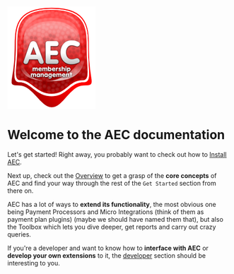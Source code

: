 

![AEC](../../../assets/img/aec-logo-big.png)

# Welcome to the AEC documentation

Let's get started! Right away, you probably want to check out how to [Install AEC](start/01-setup).

Next up, check out the [Overview](start/02-overview) to get a grasp of the **core concepts** of AEC and find your way through the rest of the `Get Started` section from there on.

AEC has a lot of ways to **extend its functionality**, the most obvious one being Payment Processors and Micro Integrations (think of them as payment plan plugins) (maybe we should have named them that), but also the Toolbox which lets you dive deeper, get reports and carry out crazy queries.

If you're a developer and want to know how to **interface with AEC** or **develop your own extensions** to it, the [developer](developer/developer) section should be interesting to you.
